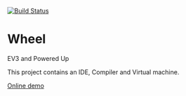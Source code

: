 [![Build Status](https://travis-ci.org/ArnoVanDerVegt/wheel.svg?branch=master)](https://travis-ci.org/ArnoVanDerVegt/wheel)

# Wheel
EV3 and Powered Up

This project contains an IDE, Compiler and Virtual machine.

[Online demo](http://arnovandervegt.github.io/wheel/site/ide/ide.html)
